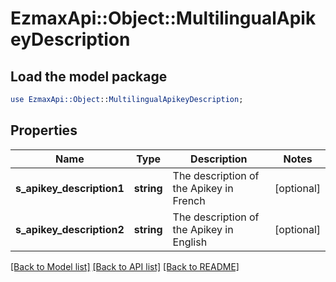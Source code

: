 # EzmaxApi::Object::MultilingualApikeyDescription

## Load the model package
```perl
use EzmaxApi::Object::MultilingualApikeyDescription;
```

## Properties
Name | Type | Description | Notes
------------ | ------------- | ------------- | -------------
**s_apikey_description1** | **string** | The description of the Apikey in French | [optional] 
**s_apikey_description2** | **string** | The description of the Apikey in English | [optional] 

[[Back to Model list]](../README.md#documentation-for-models) [[Back to API list]](../README.md#documentation-for-api-endpoints) [[Back to README]](../README.md)


